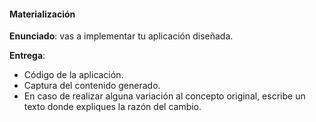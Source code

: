 #### Materialización

**Enunciado**: vas a implementar tu aplicación diseñada. 

**Entrega**: 

- Código de la aplicación.
- Captura del contenido generado.
- En caso de realizar alguna variación al concepto original, escribe un texto 
donde expliques la razón del cambio.